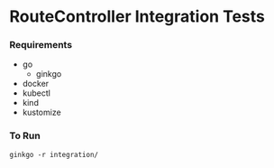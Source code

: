 # RouteController Integration Tests

### Requirements

* go
  * ginkgo
* docker
* kubectl
* kind
* kustomize

### To Run

```
ginkgo -r integration/
```